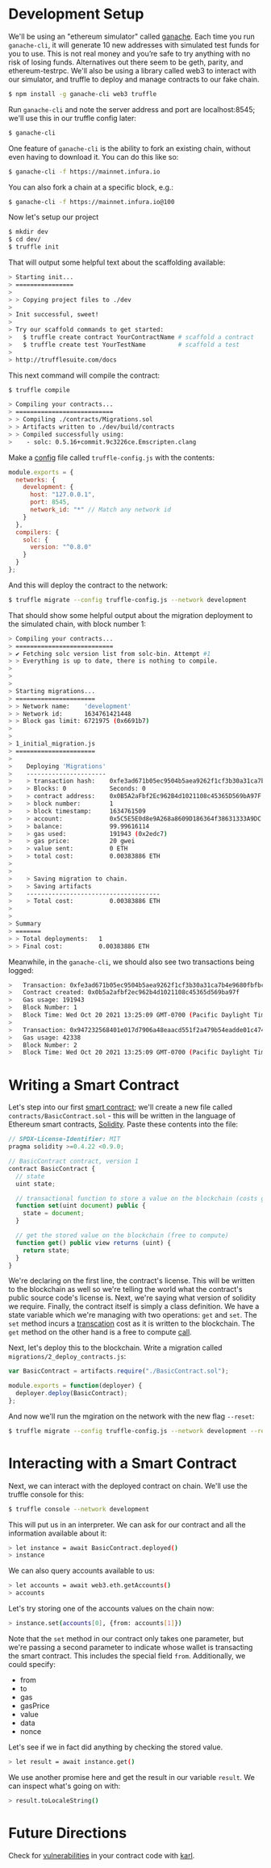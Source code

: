 # Development Setup

We'll be using an "ethereum simulator" called [ganache](https://github.com/trufflesuite/ganache). Each time you run `ganache-cli`, it will generate 10 new addresses with simulated test funds for you to use. This is not real money and you’re safe to try anything with no risk of losing funds. Alternatives out there seem to be geth, parity, and ethereum-testrpc. We'll also be using a library called web3 to interact with our simulator, and truffle to deploy and manage contracts to our fake chain.

```bash
$ npm install -g ganache-cli web3 truffle
```

Run `ganache-cli` and note the server address and port are localhost:8545; we'll use this in our truffle config later:

```bash
$ ganache-cli
```

One feature of `ganache-cli` is the ability to fork an existing chain, without even having to download it. You can do this like so:

```bash
$ ganache-cli -f https://mainnet.infura.io
```

You can also fork a chain at a specific block, e.g.:

```bash
$ ganache-cli -f https://mainnet.infura.io@100
````

Now let's setup our project

```bash
$ mkdir dev
$ cd dev/
$ truffle init
````

That will output some helpful text about the scaffolding available:

```bash
> Starting init...
> ================
> 
> > Copying project files to ./dev
> 
> Init successful, sweet!
> 
> Try our scaffold commands to get started:
>   $ truffle create contract YourContractName # scaffold a contract
>   $ truffle create test YourTestName         # scaffold a test
> 
> http://trufflesuite.com/docs
```

This next command will compile the contract:

```bash
$ truffle compile
```

```bash
> Compiling your contracts...
> ===========================
> > Compiling ./contracts/Migrations.sol
> > Artifacts written to ./dev/build/contracts
> > Compiled successfully using:
>    - solc: 0.5.16+commit.9c3226ce.Emscripten.clang
```

Make a [config](https://trufflesuite.com/docs/truffle/reference/configuration) file called `truffle-config.js` with the contents:

```javascript
module.exports = {
  networks: {
    development: {
      host: "127.0.0.1",
      port: 8545,
      network_id: "*" // Match any network id
    }
  },
  compilers: {
    solc: {
      version: "^0.8.0"
    }
  }
};
```

And this will deploy the contract to the network:

```bash
$ truffle migrate --config truffle-config.js --network development
```

That should show some helpful output about the migration deployment to the simulated chain, with block number 1:

```bash
> Compiling your contracts...
> ===========================
> ✔ Fetching solc version list from solc-bin. Attempt #1
> > Everything is up to date, there is nothing to compile.
> 
> 
> 
> Starting migrations...
> ======================
> > Network name:    'development'
> > Network id:      1634761421448
> > Block gas limit: 6721975 (0x6691b7)
> 
> 
> 1_initial_migration.js
> ======================
> 
>    Deploying 'Migrations'
>    ----------------------
>    > transaction hash:    0xfe3ad671b05ec9504b5aea9262f1cf3b30a31ca7b4e9680fbfbc34f3d7ad2b3a
>    > Blocks: 0            Seconds: 0
>    > contract address:    0x0B5A2aFbf2Ec962B4d1021108c45365D569bA97F
>    > block number:        1
>    > block timestamp:     1634761509
>    > account:             0x5C5E5E0d8e9A268a8609D186364f38631333A9DC
>    > balance:             99.99616114
>    > gas used:            191943 (0x2edc7)
>    > gas price:           20 gwei
>    > value sent:          0 ETH
>    > total cost:          0.00383886 ETH
> 
> 
>    > Saving migration to chain.
>    > Saving artifacts
>    -------------------------------------
>    > Total cost:          0.00383886 ETH
> 
> 
> Summary
> =======
> > Total deployments:   1
> > Final cost:          0.00383886 ETH
```

Meanwhile, in the `ganache-cli`, we should also see two transactions being logged:

```bash
>   Transaction: 0xfe3ad671b05ec9504b5aea9262f1cf3b30a31ca7b4e9680fbfbc34f3d7ad2b3a
>   Contract created: 0x0b5a2afbf2ec962b4d1021108c45365d569ba97f
>   Gas usage: 191943
>   Block Number: 1
>   Block Time: Wed Oct 20 2021 13:25:09 GMT-0700 (Pacific Daylight Time)
> 
>   Transaction: 0x947232568401e017d7906a48eaacd551f2a479b54eadde01c4742c745b923392
>   Gas usage: 42338
>   Block Number: 2
>   Block Time: Wed Oct 20 2021 13:25:09 GMT-0700 (Pacific Daylight Time)
```

# Writing a Smart Contract

Let's step into our first [smart contract](https://docs.soliditylang.org/en/v0.8.9/introduction-to-smart-contracts.html#simple-smart-contract); we'll create a new file called `contracts/BasicContract.sol` - this will be written in the language of Ethereum smart contracts, [Solidity](https://docs.soliditylang.org). Paste these contents into the file:

```javascript
// SPDX-License-Identifier: MIT
pragma solidity >=0.4.22 <0.9.0;

// BasicContract contract, version 1
contract BasicContract {
  // state
  uint state;

  // transactional function to store a value on the blockchain (costs gas)
  function set(uint document) public {
    state = document;
  }

  // get the stored value on the blockchain (free to compute)
  function get() public view returns (uint) {
    return state;
  }
}
```

We're declaring on the first line, the contract's license. This will be written to the blockchain as well so we're telling the world what the contract's public source code's license is. Next, we're saying what version of solidity we require. Finally, the contract itself is simply a class definition. We have a state variable which we're managing with two operations: `get` and `set`. The `set` method incurs a [transcation](https://trufflesuite.com/docs/truffle/getting-started/interacting-with-your-contracts#transactions) cost as it is written to the blockchain. The `get` method on the other hand is a free to compute [call](https://trufflesuite.com/docs/truffle/getting-started/interacting-with-your-contracts#calls).

Next, let's deploy this to the blockchain. Write a migration called `migrations/2_deploy_contracts.js`:

```javascript
var BasicContract = artifacts.require("./BasicContract.sol");

module.exports = function(deployer) {
  deployer.deploy(BasicContract);
};
````

And now we'll run the mgiration on the network with the new flag `--reset`:

```bash
$ truffle migrate --config truffle-config.js --network development --reset
```

# Interacting with a Smart Contract

Next, we can interact with the deployed contract on chain. We'll use the truffle console for this:

```bash
$ truffle console --network development
```

This will put us in an interpreter. We can ask for our contract and all the information available about it:

```bash
> let instance = await BasicContract.deployed()
> instance
```

We can also query accounts available to us:

```bash
> let accounts = await web3.eth.getAccounts()
> accounts
```

Let's try storing one of the accounts values on the chain now:

```bash
> instance.set(accounts[0], {from: accounts[1]})
```

Note that the `set` method in our contract only takes one parameter, but we're passing a second parameter to indicate whose wallet is transacting the smart contract. This includes the special field `from`. Additionally, we could specify:

* from
* to
* gas
* gasPrice
* value
* data
* nonce

Let's see if we in fact did anything by checking the stored value.

```bash
> let result = await instance.get()
```

We use another promise here and get the result in our variable `result`. We can inspect what's going on with:

```bash
> result.toLocaleString()
```

# Future Directions

Check for [vulnerabilities](https://medium.com/consensys-diligence/how-to-exploit-ethereum-in-a-virtual-environment-cffd0be6223c) in your contract code with [karl](https://github.com/cleanunicorn/karl).
